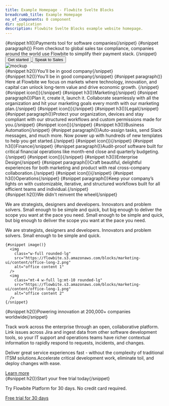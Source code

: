 ```yaml
---
title: Example Homepage - Flowbite Svelte Blocks
breadcrumb_title: Example Homepage
no_of_components: 0 component
dir: application
description: Flowbite Svelte Blocks example website homepage.
---
```


<script>
  import {
    Section,
    HeroHeader,
    FeatureDefault,
    FeatureItem,
    ContentWithImage,
    Content,
    Cta
  } from '$lib';
  import {
    Button
  } from 'flowbite-svelte';
  import { ArrowRightOutline, ChartPieSolid, LandmarkSolid, BriefcaseSolid, DollarOutline, RocketSolid, CogOutline, ChevronRightOutline } from 'flowbite-svelte-icons';
  
  import {
    Airbnb,
    Google,
    Mailchimp,
    Mashable,
    Microsoft,
    Spotify,
  } from '../utils';
</script>

<Section name="heroVisual">
  <div class="mr-auto place-self-center lg:col-span-7">
    <HeroHeader
      h1Class="max-w-2xl mb-4 text-4xl font-extrabold tracking-tight leading-none md:text-5xl xl:text-6xl dark:text-white"
      pClass="max-w-2xl mb-6 font-light text-gray-500 lg:mb-8 md:text-lg lg:text-xl dark:text-gray-400"
    >
      {#snippet h1()}Payments tool for software companies{/snippet}
      {#snippet paragraph()}
        From checkout to global sales tax compliance, companies around the world use Flowbite to
        simplify their payment stack.
      {/snippet}
      <a href="/"
        ><Button size="xl" class="inline-flex items-center justify-center mr-3"
          >Get started<ArrowRightOutline class="ml-2 -mr-1" /></Button
        >
      </a>
      <a href="/"
        ><Button color="light" size="xl" class="inline-flex items-center justify-center"
          >Speak to Sales</Button
        >
      </a>
    </HeroHeader>
  </div>
  <div class="hidden lg:mt-0 lg:col-span-5 lg:flex">
    <img
      src="https://flowbite.s3.amazonaws.com/blocks/marketing-ui/hero/phone-mockup.png"
      alt="mockup"
    />
  </div>
</Section>

<Section name="logos">
  <HeroHeader>
    {#snippet h2()}You’ll be in good company{/snippet}
    <div
      class="grid grid-cols-2 gap-8 text-gray-500 sm:gap-12 md:grid-cols-3 lg:grid-cols-6 dark:text-gray-400"
    >
      <a href="/" class="flex justify-center items-center">
        <Airbnb />
      </a>
      <a href="/" class="flex justify-center items-center">
        <Google />
      </a>
      <a href="/" class="flex justify-center items-center">
        <Microsoft />
      </a>
      <a href="/" class="flex justify-center items-center">
        <Spotify />
      </a>
      <a href="/" class="flex justify-center items-center">
        <Mailchimp />
      </a>
      <a href="/" class="flex justify-center items-center">
        <Mashable />
      </a>
    </div>
  </HeroHeader>
</Section>

<Section name="feature">
  <HeroHeader
    class="max-w-screen-md mb-8 lg:mb-16"
    h2Class="mb-4 text-4xl tracking-tight font-extrabold text-gray-900 dark:text-white text-left"
    pClass="text-gray-500 sm:text-xl dark:text-gray-400 text-left sm:px-0 xl:px-0"
  >
    {#snippet h2()}You’ll be in good company{/snippet}
    {#snippet paragraph()}
    Here at Flowbite we focus on markets where technology, innovation, and capital can unlock
      long-term value and drive economic growth.
    {/snippet}
  </HeroHeader>
  <FeatureDefault>
    <FeatureItem>
      {#snippet icon()}<ChartPieSolid
          class="text-primary-600 dark:text-primary-300"
        />{/snippet}
      {#snippet h3()}Marketing{/snippet}
      {#snippet paragraph()}Plan it, create it, launch it. Collaborate seamlessly with all the organization and hit
        your marketing goals every month with our marketing plan.{/snippet}
    </FeatureItem>
    <FeatureItem>
      {#snippet icon()}<LandmarkSolid
          class="text-primary-600 dark:text-primary-300"
        />{/snippet}
      {#snippet h3()}Legal{/snippet}
      {#snippet paragraph()}Protect your organization, devices and stay compliant with our structured workflows and
        custom permissions made for you.{/snippet}
    </FeatureItem>
    <FeatureItem>
      {#snippet icon()}<BriefcaseSolid
          class="text-primary-600 dark:text-primary-300"
        />{/snippet}
      {#snippet h3()}Business Automation{/snippet}
      {#snippet paragraph()}Auto-assign tasks, send Slack messages, and much more. Now power up with hundreds of new
        templates to help you get started.{/snippet}
    </FeatureItem>
    <FeatureItem>
      {#snippet icon()}<DollarOutline
          class="text-primary-600 dark:text-primary-300"
        />{/snippet}
      {#snippet h3()}Finance{/snippet}
      {#snippet paragraph()}Audit-proof software built for critical financial operations like month-end close and
        quarterly budgeting.{/snippet}
    </FeatureItem>
    <FeatureItem>
      {#snippet icon()}<RocketSolid
          class="text-primary-600 dark:text-primary-300"
        />{/snippet}
      {#snippet h3()}Enterprise Design{/snippet}
      {#snippet paragraph()}Craft beautiful, delightful experiences for both marketing and product with real
        cross-company collaboration.{/snippet}
    </FeatureItem>
    <FeatureItem>
      {#snippet icon()}<CogOutline
          class="text-primary-600 dark:text-primary-300"
        />{/snippet}
      {#snippet h3()}Operations{/snippet}
      {#snippet paragraph()}Keep your company’s lights on with customizable, iterative, and structured workflows
        built for all efficient teams and individual.{/snippet}
    </FeatureItem>
  </FeatureDefault>
</Section>

<Section name="contentwithimg">
  <ContentWithImage>
    {#snippet h2()}We didn't reinvent the wheel{/snippet}
    <p class="mb-4">
      We are strategists, designers and developers. Innovators and problem solvers. Small enough to
      be simple and quick, but big enough to deliver the scope you want at the pace you need. Small
      enough to be simple and quick, but big enough to deliver the scope you want at the pace you
      need.
    </p>
    <p>
      We are strategists, designers and developers. Innovators and problem solvers. Small enough to
      be simple and quick.
    </p>

    {#snippet image()}
      <img
        class="w-full rounded-lg"
        src="https://flowbite.s3.amazonaws.com/blocks/marketing-ui/content/office-long-2.png"
        alt="office content 1"
      />
      <img
        class="mt-4 w-full lg:mt-10 rounded-lg"
        src="https://flowbite.s3.amazonaws.com/blocks/marketing-ui/content/office-long-1.png"
        alt="office content 2"
      />
    {/snippet}

  </ContentWithImage>
</Section>

<Section name="content">
  <Content>
    {#snippet h2()}Powering innovation at 200,000+ companies worldwide{/snippet}
    <p class="mb-4 font-light">
      Track work across the enterprise through an open, collaborative platform. Link issues across
      Jira and ingest data from other software development tools, so your IT support and operations
      teams have richer contextual information to rapidly respond to requests, incidents, and
      changes.
    </p>
    <p class="mb-4 font-medium">
      Deliver great service experiences fast - without the complexity of traditional ITSM
      solutions.Accelerate critical development work, eliminate toil, and deploy changes with ease.
    </p>
    <a
      href="/"
      class="inline-flex items-center font-medium text-primary-600 hover:text-primary-800 dark:text-primary-500 dark:hover:text-primary-700"
    >
      Learn more
      <ChevronRightOutline class="ml-1" size="sm" />
    </a>
  </Content>
</Section>

<Section name="headingwithctabutton">
  <Cta>
    {#snippet h2()}Start your free trial today{/snippet}
    <p class="mb-6 font-light text-gray-500 dark:text-gray-400 md:text-lg">
      Try Flowbite Platform for 30 days. No credit card required.
    </p>
    <a
      href="/"
      class="text-white bg-primary-700 hover:bg-primary-800 focus:ring-4 focus:ring-primary-300 font-medium rounded-lg text-sm px-5 py-2.5 mr-2 mb-2 dark:bg-primary-600 dark:hover:bg-primary-700 focus:outline-none dark:focus:ring-primary-800"
      >Free trial for 30 days</a
    >
  </Cta>
</Section>
